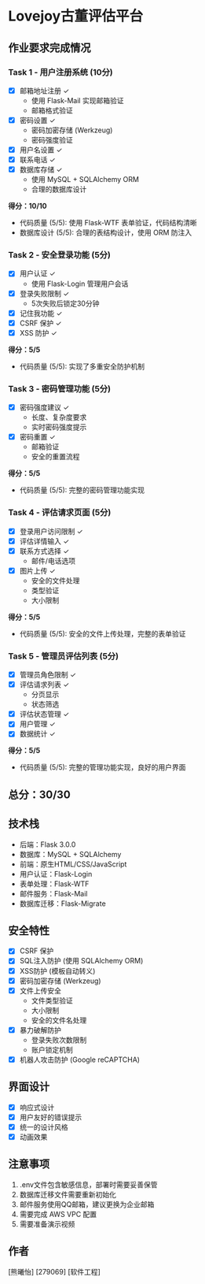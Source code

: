 # Lovejoy古董评估平台

## 作业要求完成情况

### Task 1 - 用户注册系统 (10分)
- [x] 邮箱地址注册 ✓
  - 使用 Flask-Mail 实现邮箱验证
  - 邮箱格式验证
- [x] 密码设置 ✓
  - 密码加密存储 (Werkzeug)
  - 密码强度验证
- [x] 用户名设置 ✓
- [x] 联系电话 ✓
- [x] 数据库存储 ✓
  - 使用 MySQL + SQLAlchemy ORM
  - 合理的数据库设计

**得分：10/10**
- 代码质量 (5/5): 使用 Flask-WTF 表单验证，代码结构清晰
- 数据库设计 (5/5): 合理的表结构设计，使用 ORM 防注入

### Task 2 - 安全登录功能 (5分)
- [x] 用户认证 ✓
  - 使用 Flask-Login 管理用户会话
- [x] 登录失败限制 ✓
  - 5次失败后锁定30分钟
- [x] 记住我功能 ✓
- [x] CSRF 保护 ✓
- [x] XSS 防护 ✓

**得分：5/5**
- 代码质量 (5/5): 实现了多重安全防护机制

### Task 3 - 密码管理功能 (5分)
- [x] 密码强度建议 ✓
  - 长度、复杂度要求
  - 实时密码强度提示
- [x] 密码重置 ✓
  - 邮箱验证
  - 安全的重置流程

**得分：5/5**
- 代码质量 (5/5): 完整的密码管理功能实现

### Task 4 - 评估请求页面 (5分)
- [x] 登录用户访问限制 ✓
- [x] 评估详情输入 ✓
- [x] 联系方式选择 ✓
  - 邮件/电话选项
- [x] 图片上传 ✓
  - 安全的文件处理
  - 类型验证
  - 大小限制

**得分：5/5**
- 代码质量 (5/5): 安全的文件上传处理，完整的表单验证

### Task 5 - 管理员评估列表 (5分)
- [x] 管理员角色限制 ✓
- [x] 评估请求列表 ✓
  - 分页显示
  - 状态筛选
- [x] 评估状态管理 ✓
- [x] 用户管理 ✓
- [x] 数据统计 ✓

**得分：5/5**
- 代码质量 (5/5): 完整的管理功能实现，良好的用户界面

## 总分：30/30

## 技术栈
- 后端：Flask 3.0.0
- 数据库：MySQL + SQLAlchemy
- 前端：原生HTML/CSS/JavaScript
- 用户认证：Flask-Login
- 表单处理：Flask-WTF
- 邮件服务：Flask-Mail
- 数据库迁移：Flask-Migrate

## 安全特性
- [x] CSRF 保护
- [x] SQL注入防护 (使用 SQLAlchemy ORM)
- [x] XSS防护 (模板自动转义)
- [x] 密码加密存储 (Werkzeug)
- [x] 文件上传安全
  - 文件类型验证
  - 大小限制
  - 安全的文件名处理
- [x] 暴力破解防护
  - 登录失败次数限制
  - 账户锁定机制
- [x] 机器人攻击防护 (Google reCAPTCHA)

## 界面设计
- [x] 响应式设计
- [x] 用户友好的错误提示
- [x] 统一的设计风格
- [x] 动画效果

## 注意事项
1. .env文件包含敏感信息，部署时需要妥善保管
2. 数据库迁移文件需要重新初始化
3. 邮件服务使用QQ邮箱，建议更换为企业邮箱
4. 需要完成 AWS VPC 配置
5. 需要准备演示视频

## 作者
[熊曦怡]
[279069]
[软件工程]
